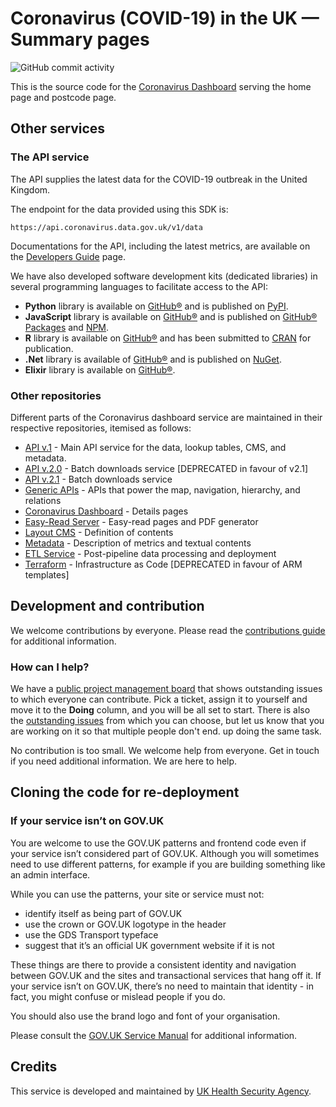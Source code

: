 # Coronavirus (COVID-19) in the UK &mdash; Summary pages

![GitHub commit activity](https://img.shields.io/github/commit-activity/y/publichealthengland/coronavirus-dashboard-summary)

This is the source code for the [Coronavirus Dashboard](https://coronavirus.data.gov.uk) serving the home page and postcode page.

## Other services

### The API service

The API supplies the latest data for the COVID-19 outbreak in the United Kingdom.

The endpoint for the data provided using this SDK is:

    https://api.coronavirus.data.gov.uk/v1/data

Documentations for the API, including the latest metrics, are available on
the [Developers Guide](https://coronavirus.data.gov.uk/developers-guide) page.

We have also developed software development kits (dedicated libraries) in several programming
languages to facilitate access to the API:

- **Python** library is available on [GitHub®](https://github.com/publichealthengland/coronavirus-dashboard-api-python-sdk) and is published on [PyPI](https://pypi.org/project/uk-covid19/).
- **JavaScript** library is available on [GitHub®](https://github.com/publichealthengland/coronavirus-dashboard-api-javascript-sdk) and is published on [GitHub® Packages](https://github.com/publichealthengland/coronavirus-dashboard-api-javascript-sdk/packages/343170) and [NPM](https://www.npmjs.com/package/@publichealthengland/uk-covid19).
- **R** library is available on [GitHub®](https://github.com/publichealthengland/coronavirus-dashboard-api-r-sdk) and has been submitted to [CRAN](https://cran.r-project.org) for publication.
- **.Net** library is available of [GitHub®](https://github.com/publichealthengland/coronavirus-dashboard-api-net-sdk) and is published on [NuGet](https://www.nuget.org/packages/UKCovid19/).
- **Elixir** library is available on [GitHub®](https://github.com/publichealthengland/coronavirus-dashboard-api-elixir-sdk).


### Other repositories

Different parts of the Coronavirus dashboard service are maintained in their respective
repositories, itemised as follows:

- [API v.1](https://github.com/publichealthengland/coronavirus-dashboard-api-v1) - Main API service for the data, lookup tables, CMS, and metadata.
- [API v.2.0](https://github.com/publichealthengland/coronavirus-dashboard-api-v2) - Batch downloads service [DEPRECATED in favour of v2.1]
- [API v.2.1](https://github.com/publichealthengland/coronavirus-dashboard-api-v2-server) - Batch downloads service
- [Generic APIs](https://github.com/publichealthengland/coronavirus-dashboard-generic-apis) - APIs that power the map, navigation, hierarchy, and relations
- [Coronavirus Dashboard](https://github.com/publichealthengland/coronavirus-dashboard) - Details pages
- [Easy-Read Server](https://github.com/publichealthengland/coronavirus-dashboard-easy-read) - Easy-read pages and PDF generator
- [Layout CMS](https://github.com/publichealthengland/coronavirus-dashboard-layouts) - Definition of contents
- [Metadata](https://github.com/publichealthengland/coronavirus-dashboard-metadata) - Description of metrics and textual contents
- [ETL Service](https://github.com/publichealthengland/coronavirus-dashboard-pipeline-etl) - Post-pipeline data processing and deployment
- [Terraform](https://github.com/publichealthengland/coronavirus-dashboard-terraform) - Infrastructure as Code [DEPRECATED in favour of ARM templates]


## Development and contribution

We welcome contributions by everyone. Please read
the [contributions guide](https://github.com/PublicHealthEngland/coronavirus-dashboard/blob/master/CONTRIBUTING.md) for
additional information.

### How can I help?
We have a [public project management board](https://github.com/orgs/PublicHealthEngland/projects/1) that
shows outstanding issues to which everyone can contribute. Pick a ticket, assign it to
yourself and move it to the **Doing** column, and you will be all set to start. There is
also the [outstanding issues](https://github.com/PublicHealthEngland/coronavirus-dashboard-frontend-server/issues) from
which you can choose, but let us know that you are working on it so that multiple people
don't end. up doing the same task.

No contribution is too small. We welcome help from everyone. Get in touch if you need
additional information. We are here to help.

## Cloning the code for re-deployment

### If your service isn’t on GOV.UK
You are welcome to use the GOV.UK patterns and frontend code even if your service isn’t
considered part of GOV.UK. Although you will sometimes need to use different patterns,
for example if you are building something like an admin interface.

While you can use the patterns, your site or service must not:

- identify itself as being part of GOV.UK
- use the crown or GOV.UK logotype in the header
- use the GDS Transport typeface
- suggest that it’s an official UK government website if it is not

These things are there to provide a consistent identity and navigation between GOV.UK and
the sites and transactional services that hang off it. If your service isn’t on GOV.UK,
there’s no need to maintain that identity - in fact, you might confuse or mislead people
if you do.

You should also use the brand logo and font of your organisation.

Please consult the [GOV.UK Service Manual](https://www.gov.uk/service-manual/design/making-your-service-look-like-govuk#if-your-service-isnt-on-govuk) for
additional information.

## Credits
This service is developed and maintained by [UK Health Security Agency](https://www.gov.uk/government/organisations/uk-health-security-agency).


